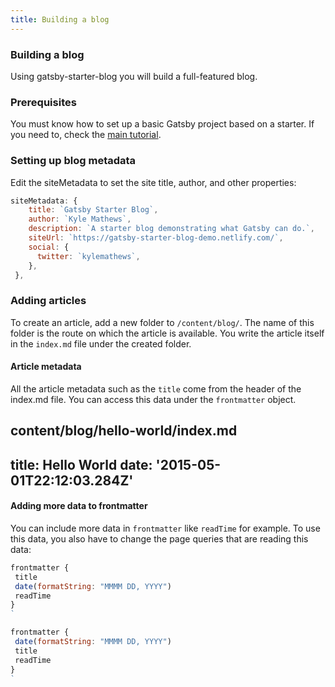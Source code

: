 ```yaml
---
title: Building a blog
---
```



### Building a blog

Using gatsby-starter-blog you will build a full-featured blog. 

### Prerequisites

You must know how to set up a basic Gatsby project based on a starter. If you need to, check the [main tutorial](https://www.gatsbyjs.org/tutorial).

### Setting up blog metadata

Edit the siteMetadata to set the site title, author, and other properties: 

```js:title=gatsby-config.js
siteMetadata: {
    title: `Gatsby Starter Blog`,
    author: `Kyle Mathews`,
    description: `A starter blog demonstrating what Gatsby can do.`,
    siteUrl: `https://gatsby-starter-blog-demo.netlify.com/`,
    social: {
      twitter: `kylemathews`,
    },
 },
```

### Adding articles

To create an article, add a new folder to `/content/blog/`. The name of this folder is the route on which the article is available. You write the article itself in the `index.md` file under the created folder. 

#### Article metadata

All the article metadata such as the `title` come from the header of the index.md file. You can access this data under the `frontmatter` object. 

content/blog/hello-world/index.md
---
title: Hello World
date: '2015-05-01T22:12:03.284Z'
 ---

#### Adding more data to frontmatter

You can include more data in `frontmatter` like `readTime` for example. To use this data, you also have to change the page queries that are reading this data:

```js:title=src/templates/blog-post.js
frontmatter {
 title
 date(formatString: "MMMM DD, YYYY")
 readTime
}
`
```

```js:title=src/pages/index.js
frontmatter {
 date(formatString: "MMMM DD, YYYY")
 title
 readTime
}
`
```
